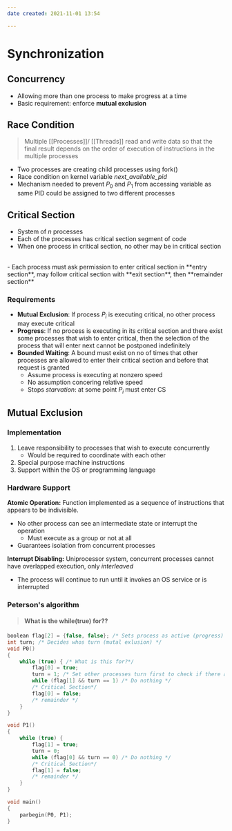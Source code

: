 ```yaml
---
date created: 2021-11-01 13:54

---
```


# Synchronization

## Concurrency

- Allowing more than one process to make progress at a time
- Basic requirement: enforce **mutual exclusion**

## Race Condition

> Multiple [[Processes]]/ [[Threads]] read and write data so that the final result depends on the order of execution of instructions in the multiple processes

- Two processes are creating child processes using fork()
- Race condition on kernel variable _next_available_pid_
- Mechanism needed to prevent $P_0$ and $P_1$ from accessing variable as same PID could be assigned to two different processes

## Critical Section

- System of $n$ processes
- Each of the processes has critical section segment of code
- When one process in critical section, no other may be in critical section
<br>
- Each process must ask permission to enter critical section in **entry section**, may follow critical section with **exit section**, then **remainder section**


### Requirements

- **Mutual Exclusion**: If process $P_i$ is executing critical, no other process may execute critical
- **Progress**: If no process is executing in its critical section and there exist some processes that wish to enter critical, then the selection of the process that will enter next cannot be postponed indefinitely
- **Bounded Waiting**: A bound must exist on no of times that other processes are allowed to enter their critical section and before that request is granted
	- Assume process is executing at nonzero speed
	- No assumption concering relative speed
	- Stops *starvation*: at some point $P_i$ must enter CS

## Mutual Exclusion

### Implementation

1. Leave responsibility to processes that wish to execute concurrently
	- Would be required to coordinate with each other
2. Special purpose machine instructions
3. Support within the OS or programming language


### Hardware Support

**Atomic Operation:** Function implemented as a sequence of instructions that appears to be indivisible.
- No other process can see an intermediate state or interrupt the operation
	- Must execute as a group or not at all
- Guarantees isolation from concurrent processes

**Interrupt Disabling:** Uniprocessor system, concurrent processes cannot have overlapped execution, only _interleaved_
- The process will continue to run until it invokes an OS service or is interrupted


### Peterson's algorithm

> #### What is the while(true) for??

```c
boolean flag[2] = {false, false}; /* Sets process as active (progress) */
int turn; /* Decides whos turn (mutal exlusion) */
void P0()
{
	while (true) { /* What is this for?*/
		flag[0] = true; 
		turn = 1; /* Set other processes turn first to check if there are any other active processes first */
		while (flag[1] && turn == 1) /* Do nothing */
		/* Critical Section*/
		flag[0] = false;
		/* remainder */
	}
}

void P1()
{
	while (true) {
		flag[1] = true;
		turn = 0;
		while (flag[0] && turn == 0) /* Do nothing */
		/* Critical Section*/
		flag[1] = false;
		/* remainder */
	}
}

void main()
{
	parbegin(P0, P1);
}
```